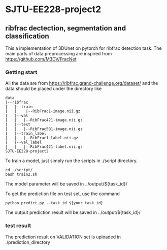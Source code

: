 # SJTU-EE228-project2
## ribfrac dectection, segmentation and classification
This a implementation of 3DUnet on pytorch for ribfrac detection task. The main parts of data preprocessing are inspired from https://github.com/M3DV/FracNet
### Getting start
All the data are from https://ribfrac.grand-challenge.org/dataset/ and the data should be placed under the directory like
```
data
|--ribfrac
|	|--train
|	|	 |--RibFrac1-image.nii.gz
|	|--val
|	|	|--RibFrac421-image.nii.gz
|	|--test
|	|	|--RibFrac501-image.nii.gz
|	|--train_label
|	|	|--RibFrac1-label.nii.gz
|	|--val_label
|	|	|--RibFrac421-label.nii.gz
SJTU-EE228-project2
```

To train a model, just simply run the scripts in ./script directory.
```
cd ./script/
bash train2.sh
```
The model parameter will be saved in ../output/${task_id}/

To get the prediction file on test set, use the command
```
python predict.py --task_id ${your task id} 
```
The output prediction result will be saved in ../output/${task_id}/

### test result
The prediction result on VALIDATION set is uploaded in ./prediction_directory
